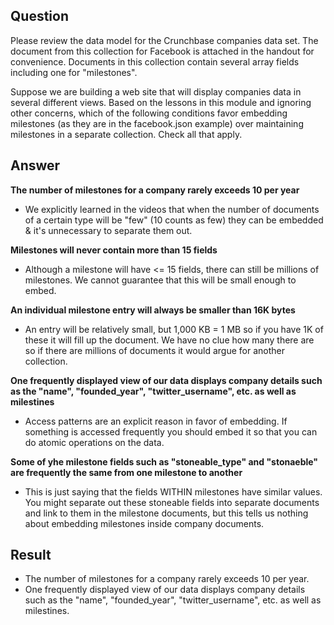 ## Question

Please review the data model for the Crunchbase companies data set. The document from this collection for Facebook is attached in the handout for convenience. Documents in this collection contain several array fields including one for "milestones".

Suppose we are building a web site that will display companies data in several different views. Based on the lessons in this module and ignoring other concerns, which of the following conditions favor embedding milestones (as they are in the facebook.json example) over maintaining milestones in a separate collection. Check all that apply.


## Answer

**The number of milestones for a company rarely exceeds 10 per year**
- We explicitly learned in the videos that when the number of documents of a certain type will be "few" (10 counts as few) they can be embedded & it's unnecessary to separate them out.

**Milestones will never contain more than 15 fields** 
- Although a milestone will have <= 15 fields, there can still be millions of milestones. We cannot guarantee that this will be small enough to embed.

**An individual milestone entry will always be smaller than 16K bytes**
- An entry will be relatively small, but 1,000 KB = 1 MB so if you have 1K of these it will fill up the document. We have no clue how many there are so if there are millions of documents it would argue for another collection.

**One frequently displayed view of our data displays company details such as the "name", "founded_year", "twitter_username", etc. as well as milestines**
- Access patterns are an explicit reason in favor of embedding. If something is accessed frequently you should embed it so that you can do atomic operations on the data.

**Some of yhe milestone fields such as "stoneable_type" and "stonaeble" are frequently the same from one milestone to another** 
- This is just saying that the fields WITHIN milestones have similar values. You might separate out these stoneable fields into separate documents and link to them in the milestone documents, but this tells us nothing about embedding milestones inside company documents.

## Result

- The number of milestones for a company rarely exceeds 10 per year.
- One frequently displayed view of our data displays company details such as the "name", "founded_year", "twitter_username", etc. as well as milestines.




